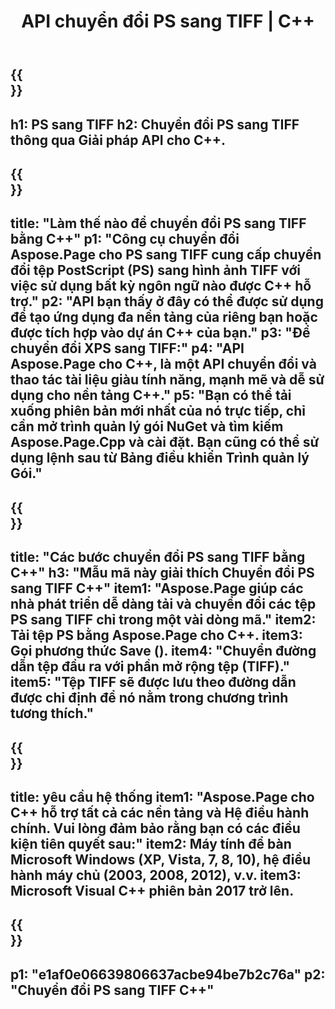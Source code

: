 ﻿---
translation: true
template: /_templates/_conversion-child-cpp.md
title: API chuyển đổi PS sang TIFF | C++
url: /cpp/conversion/ps-to-tiff/
description: Chuyển đổi PS sang TIFF do Aspose.Page cung cấp cho giải pháp API C++. Hoạt động trong Môi trường thời gian chạy C++ cho Windows 32 bit, Windows 64 bit và Linux 64 bit.
informat: PS
outformat: TIFF
otherformats: XPS EPS
---

{{<section banner>}}
---
h1: PS sang TIFF
h2: Chuyển đổi PS sang TIFF thông qua Giải pháp API cho C++.
---

{{<section overview>}}
---
title: "Làm thế nào để chuyển đổi PS sang TIFF bằng C++"
p1: "Công cụ chuyển đổi Aspose.Page cho PS sang TIFF cung cấp chuyển đổi tệp PostScript (PS) sang hình ảnh TIFF với việc sử dụng bất kỳ ngôn ngữ nào được C++ hỗ trợ."
p2: "API bạn thấy ở đây có thể được sử dụng để tạo ứng dụng đa nền tảng của riêng bạn hoặc được tích hợp vào dự án C++ của bạn."
p3: "Để chuyển đổi XPS sang TIFF:"
p4: "API Aspose.Page cho C++, là một API chuyển đổi và thao tác tài liệu giàu tính năng, mạnh mẽ và dễ sử dụng cho nền tảng C++."
p5: "Bạn có thể tải xuống phiên bản mới nhất của nó trực tiếp, chỉ cần mở trình quản lý gói NuGet và tìm kiếm Aspose.Page.Cpp và cài đặt. Bạn cũng có thể sử dụng lệnh sau từ Bảng điều khiển Trình quản lý Gói."
---

{{<section feature1>}}
---
title: "Các bước chuyển đổi PS sang TIFF bằng C++"
h3: "Mẫu mã này giải thích Chuyển đổi PS sang TIFF C++"
item1: "Aspose.Page giúp các nhà phát triển dễ dàng tải và chuyển đổi các tệp PS sang TIFF chỉ trong một vài dòng mã."
item2: Tải tệp PS bằng Aspose.Page cho C++.
item3: Gọi phương thức Save ().
item4: "Chuyển đường dẫn tệp đầu ra với phần mở rộng tệp (TIFF)."
item5: "Tệp TIFF sẽ được lưu theo đường dẫn được chỉ định để nó nằm trong chương trình tương thích."
---

{{<section feature2>}}
---
title: yêu cầu hệ thống
item1: "Aspose.Page cho C++ hỗ trợ tất cả các nền tảng và Hệ điều hành chính. Vui lòng đảm bảo rằng bạn có các điều kiện tiên quyết sau:"
item2: Máy tính để bàn Microsoft Windows (XP, Vista, 7, 8, 10), hệ điều hành máy chủ (2003, 2008, 2012), v.v.
item3: Microsoft Visual C++ phiên bản 2017 trở lên.
---

{{<section gist>}}
---
p1: "e1af0e06639806637acbe94be7b2c76a"
p2: "Chuyển đổi PS sang TIFF C++"
---
